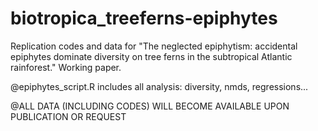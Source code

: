 # biotropica_treeferns-epiphytes
Replication codes and data for "The neglected epiphytism: accidental epiphytes dominate diversity on tree ferns in the subtropical Atlantic rainforest." Working paper.

@epiphytes_script.R includes all analysis: diversity, nmds, regressions...

@ALL DATA (INCLUDING CODES) WILL BECOME AVAILABLE UPON PUBLICATION OR REQUEST
